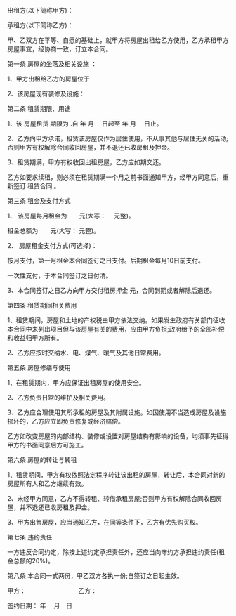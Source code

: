 
 


出租方(以下简称甲方)：


承租方(以下简称乙方)：


甲、乙双方在平等、自愿的基础上，就甲方将房屋出租给乙方使用，乙方承租甲方房屋事宜，经协商一致，订立本合同。


第一条 房屋的坐落及相关设施 ：


1、甲方出租给乙方的房屋位于


2、该房屋现有装修及设施：


第二条 租赁期限、用途


1、该
房屋租赁
期限为 .自 年 月　 日起至 年 月　 日止。


2、乙方向甲方承诺，租赁该房屋仅作为居住使用，不从事其他与居住无关的活动;否则甲方有权解除合同收回房屋，并不退还已收房租及押金。


3、租赁期满，甲方有权收回出租房屋，乙方应如期交还。


乙方如要求续租，则必须在租赁期满一个月之前书面通知甲方，经甲方同意后，重新签订
租赁合同
。


第三条 租金及支付方式


1、 该房屋每月租金为　　元(大写：　 元整)。


租金总额为　　元(大写： 元整)。


2、 房屋租金支付方式(可选择)：


按月支付，第一月租金本合同签订之日支付。后期租金每月10日前支付。


一次性支付，于本合同签订之日付清。


3、本合同签订之日乙方向甲方交付租房押金 元，合同到期或者解除后退还。


第四条 租赁期间相关费用


1、租赁期间，房屋和土地的产权税由甲方依法交纳。如果发生政府有关部门征收本合同中未列出项目但与该房屋有关的费用，应由甲方负担;政府给予的全部补偿和收益归甲方所有。


2、乙方应按时交纳水、电、煤气、暖气及其他日常费用。


第五条 房屋修缮与使用


1、在租赁期内，甲方应保证出租房屋的使用安全。


2、乙方负责日常的维护及相关费用。


3、乙方应合理使用其所承租的房屋及其附属设施。如因使用不当造成房屋及设施损坏的，乙方应立即负责修复或经济赔偿。


乙方如改变房屋的内部结构、装修或设置对房屋结构有影响的设备，均须事先征得甲方的书面同意后方可施工。


第六条 房屋的转让与转租


1、租赁期间，甲方有权依照法定程序转让该出租的房屋，转让后，本合同对新的房屋所有人和乙方继续有效。


2、未经甲方同意，乙方不得转租、转借承租房屋;否则甲方有权解除合同收回房屋，并不退还已收房租及押金。


3、甲方出售房屋，应当通知乙方，在同等条件下，乙方有优先购买权。


第七条 违约责任


一方违反合同约定，除按上述约定承担责任外，还应当向守约方承担违约责任(租金总额的20%)。


第八条 本合同一式两份，甲乙双方各执一份;自签订之日起生效。


甲方： 　　　　　　　　 乙方：


签约日期： 年 　月　日
 


 

 
 
 
 
 
  


  
 

  


  


  
 
 
 
 

